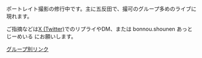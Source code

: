 ポートレイト撮影の修行中です。主に五反田で、撮可のグループ多めのライブに現れます。

ご指摘などは[X (Twitter)](https://x.com/meisou_shounen)でのリプライやDM、または bonnou.shounen あっと じーめいる にお願いします。

[グループ別リンク](bookmark.md)
